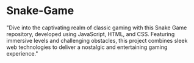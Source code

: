 # Snake-Game
"Dive into the captivating realm of classic gaming with this Snake Game repository, developed using JavaScript, HTML, and CSS. Featuring immersive levels and challenging obstacles, this project combines sleek web technologies to deliver a nostalgic and entertaining gaming experience."
